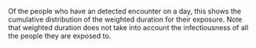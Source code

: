 Of the people who have an detected encounter on a day, this shows the cumulative distribution of the weighted duration for their exposure. Note that weighted duration does not take into account the infectiousness of all the people they are exposed to. 
